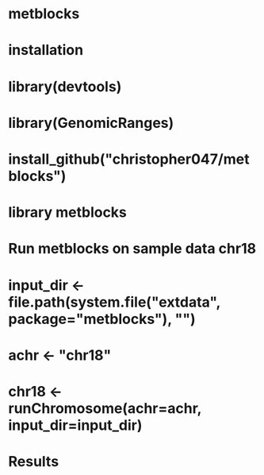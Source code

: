 # metblocks
# installation
# library(devtools) 
# library(GenomicRanges) 
# install_github("christopher047/metblocks")
# library metblocks  

# Run metblocks on sample data chr18
# input_dir <- file.path(system.file("extdata", package="metblocks"), "") 
# achr <- "chr18"
# chr18 <- runChromosome(achr=achr, input_dir=input_dir) 

# Results 
